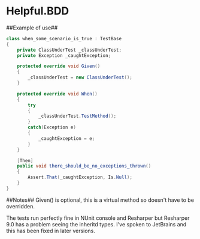 Helpful.BDD
===========

##Example of use##
```c#
class when_some_scenario_is_true : TestBase
{
    private ClassUnderTest _classUnderTest;
    private Exception _caughtException;

    protected override void Given()
    {
        _classUnderTest = new ClassUnderTest();
    }

    protected override void When()
    {
    	try
    	{
    		_classUnderTest.TestMethod();
    	}
    	catch(Exception e)
    	{
    		_caughtException = e;
    	}
    }

    [Then]
    public void there_should_be_no_exceptions_thrown()
    {
    	Assert.That(_caughtException, Is.Null);
    }
}
```

##Notes##
Given() is optional, this is a virtual method so doesn't have to be overridden.

The tests run perfectly fine in NUnit console and Resharper but Resharper 9.0 has a problem seeing the inheritd types. I've spoken to JetBrains and this has been fixed in later versions.
